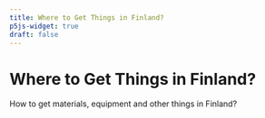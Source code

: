 ```yaml
---
title: Where to Get Things in Finland?
p5js-widget: true
draft: false
---
```


# Where to Get Things in Finland?

How to get materials, equipment and other things in Finland?